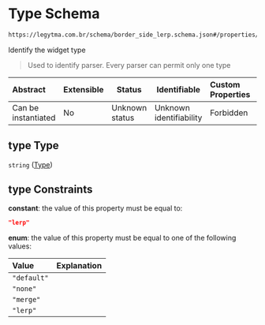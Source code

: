 # Type Schema

```txt
https://legytma.com.br/schema/border_side_lerp.schema.json#/properties/type
```

Identify the widget type


> Used to identify parser. Every parser can permit only one type
>

| Abstract            | Extensible | Status         | Identifiable            | Custom Properties | Additional Properties | Access Restrictions | Defined In                                                                                      |
| :------------------ | ---------- | -------------- | ----------------------- | :---------------- | --------------------- | ------------------- | ----------------------------------------------------------------------------------------------- |
| Can be instantiated | No         | Unknown status | Unknown identifiability | Forbidden         | Allowed               | none                | [border_side_lerp.schema.json\*](../schema/border_side_lerp.schema.json) |

## type Type

`string` ([Type](border_side_lerp-properties-type.md))

## type Constraints

**constant**: the value of this property must be equal to:

```json
"lerp"
```

**enum**: the value of this property must be equal to one of the following values:

| Value       | Explanation |
| :---------- | ----------- |
| `"default"` |             |
| `"none"`    |             |
| `"merge"`   |             |
| `"lerp"`    |             |
